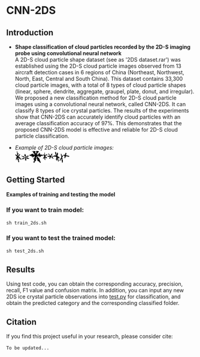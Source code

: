 # CNN-2DS
## Introduction
- __Shape classification of cloud particles recorded by the 2D-S imaging probe using convolutional neural network__<br />
A 2D-S cloud particle shape dataset (see as '2DS dataset.rar') was established using the 2D-S cloud particle images observed from 13 aircraft detection cases in 6 regions of China (Northeast, Northwest, North, East, Central and South China). This dataset contains 33,300 cloud particle images, with a total of 8 types of cloud particle shapes (linear, sphere, dendrite, aggregate, graupel, plate, donut, and irregular). We proposed a new classification method for 2D-S cloud particle images using a convolutional neural network, called CNN-2DS. It can classify 8 types of ice crystal particles. The results of the experiments show that CNN-2DS can accurately identify cloud particles with an average classification accuracy of 97%. This demonstrates that the proposed CNN-2DS model is effective and reliable for 2D-S cloud particle classification. 

- *Example of 2D-S cloud particle images:* <br />
![Examples](https://github.com/haixiaxiao/CNN-2DS/blob/master/img/img1.png)

## Getting Started
__Examples of training and testing the model__<br />
### If you want to train model:<br />
```
sh train_2ds.sh
```
### If you want to test the trained model:<br />
```
sh test_2ds.sh
```
## Results
Using test code, you can obtain the corresponding accuracy, precision, recall, F1 value and confusion matrix. In addition, you can input any new 2DS ice crystal particle observations into [test.py](https://github.com/haixiaxiao/CNN-2DS/blob/master/test.py) for classification, and obtain the predicted category and the corresponding classified folder.

## Citation
If you find this project useful in your research, please consider cite:
```
To be updated...
```

